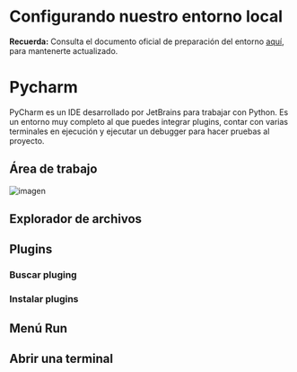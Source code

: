 # Configurando nuestro entorno local

**Recuerda:** Consulta el documento oficial de preparación del entorno [aquí](https://www.tensorflow.org/extras/cert/Setting_Up_TF_Developer_Certificate_Exam.pdf), para mantenerte actualizado.
# Pycharm
PyCharm es un IDE desarrollado por JetBrains para trabajar con Python. Es un entorno muy completo al que puedes integrar plugins, contar con varias terminales en ejecución y ejecutar un debugger para hacer pruebas al proyecto.

## Área de trabajo
![imagen](C:\Users\omard\PycharmProjects\tensorflowCertification\0-Environment\img\pycharm_window.png)

## Explorador de archivos

## Plugins
### Buscar pluging
### Instalar plugins

## Menú Run

## Abrir una terminal